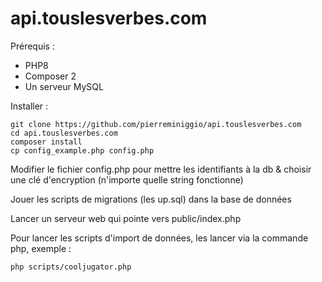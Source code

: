 # api.touslesverbes.com

Prérequis :
- PHP8
- Composer 2
- Un serveur MySQL

Installer :
```
git clone https://github.com/pierreminiggio/api.touslesverbes.com
cd api.touslesverbes.com
composer install
cp config_example.php config.php
```

Modifier le fichier config.php pour mettre les identifiants à la db & choisir une clé d'encryption (n'importe quelle string fonctionne)

Jouer les scripts de migrations (les up.sql) dans la base de données

Lancer un serveur web qui pointe vers public/index.php

Pour lancer les scripts d'import de données, les lancer via la commande php, exemple :
```
php scripts/cooljugator.php
```

